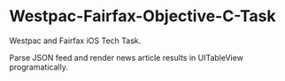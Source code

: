# Westpac-Fairfax-Objective-C-Task

Westpac and Fairfax iOS Tech Task.

Parse JSON feed and render news article results in UITableView programatically.
